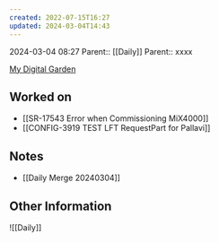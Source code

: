 ```yaml
---
created: 2022-07-15T16:27
updated: 2024-03-04T14:43
---
```

2024-03-04 08:27
Parent:: [[Daily]] 
Parent:: xxxx

[My Digital Garden](https://my-digital-garden-ten-inky.vercel.app/)

## Worked on

- [[SR-17543 Error when Commissioning MiX4000]]
- [[CONFIG-3919 TEST LFT RequestPart for Pallavi]]

## Notes

- [[Daily Merge 20240304]]

## Other Information

![[Daily]]
